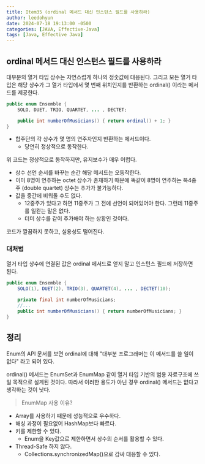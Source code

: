 ```yaml
---
title: Item35 (ordinal 메서드 대신 인스턴스 필드를 사용하라)
author: leedohyun
date: 2024-07-18 19:13:00 -0500
categories: [JAVA, Effective-Java]
tags: [Java, Effective Java]
---
```


## ordinal 메서드 대신 인스턴스 필드를 사용하라

대부분의 열거 타입 상수는 자연스럽게 하나의 정숫값에 대응된다. 그리고 모든 열거 타입은 해당 상수가 그 열거 타입에서 몇 번째 위치인지를 반환하는 ordinal() 이라는 메서드를 제공한다.

```java
public enum Ensemble {
	SOLO, DUET, TRIO, QUARTET, ... , DECTET;

	public int numberOfMusicians() { return ordinal() + 1; }
}
```

- 합주단의 각 상수가 몇 명의 연주자인지 반환하는 메서드이다.
	- 당연히 정상적으로 동작한다.

위 코드는 정상적으로 동작하지만, 유지보수가 매우 어렵다.

- 상수 선언 순서를 바꾸는 순간 해당 메서드는 오동작한다.
- 이미 8명이 연주하는 octet 상수가 존재하기 때문에 똑같이 8명이 연주하는 복4중주 (double quartet) 상수는 추가가 불가능하다.
- 값을 중간에 비워둘 수도 없다.
	- 12중주가 있다고 하면 11중주가 그 전에 선언이 되어있어야 한다. 그런데 11중주를 일컫는 말은 없다.
	- 더미 상수를 같이 추가해야 하는 상황인 것이다.

코드가 깔끔하지 못하고, 실용성도 떨어진다.

### 대처법

열거 타입 상수에 연결된 값은 ordinal 메서드로 얻지 말고 인스턴스 필드에 저장하면 된다.

```java
public enum Ensemble {
	SOLO(1), DUET(2), TRIO(3), QUARTET(4), ... , DECTET(10);
	
	private final int numberOfMusicians;
	//...
	public int numberOfMusicians() { return numberOfMusicians; }
}
```

## 정리

Enum의 API 문서를 보면 ordinal에 대해 "대부분 프로그래머는 이 메서드를 쓸 일이 없다" 라고 되어 있다.

ordinal() 메서드는 EnumSet과 EnumMap 같이 열거 타입 기반의 범용 자료구조에 쓰일 목적으로 설계된 것이다. 따라서 이러한 용도가 아닌 경우 ordinal() 메서드는 없다고 생각하는 것이 낫다.

> EnumMap 사용 이유?

- Array를 사용하기 때문에 성능적으로 우수하다.
- 해싱 과정이 필요없어 HashMap보다 빠르다.
- 키를 제한할 수 있다.
	- Enum을 Key값으로 제한하면서 상수의 순서를 활용할 수 있다.
- Thread-Safe 하지 않다.
	- Collections.synchronizedMap()으로 감싸 대응할 수 있다.